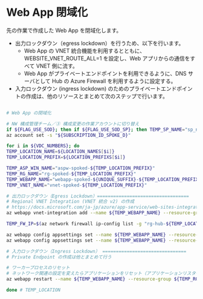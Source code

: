 # Web App 閉域化

先の作業で作成した Web App を閉域化します。

- 出力ロックダウン（egress lockdown）を行うため、以下を行います。
  - Web App の VNET 統合機能を利用するとともに、WEBSITE_VNET_ROUTE_ALL=1 を設定し、Web アプリからの通信をすべて VNET 側に流す。
  - Web App がプライベートエンドポイントを利用できるように、DNS サーバとして Hub の Azure Firewall を利用するように設定する。
- 入力ロックダウン (ingress lockdown) のためのプライベートエンドポイントの作成は、他のリソースとまとめて次のステップで行います。

```bash

# Web App の閉域化

# NW 構成管理チーム／③ 構成変更の作業アカウントに切り替え
if ${FLAG_USE_SOD}; then if ${FLAG_USE_SOD_SP}; then TEMP_SP_NAME="sp_nw_change"; az login --service-principal --username ${SP_APP_IDS[${TEMP_SP_NAME}]} --password "${SP_PWDS[${TEMP_SP_NAME}]}" --tenant ${PRIMARY_DOMAIN_NAME} --allow-no-subscriptions; else az account clear; az login -u "user_nw_change@${PRIMARY_DOMAIN_NAME}" -p "${ADMIN_PASSWORD}"; fi; fi
az account set -s "${SUBSCRIPTION_ID_SPOKE_D}"

for i in ${VDC_NUMBERS}; do
TEMP_LOCATION_NAME=${LOCATION_NAMES[$i]}
TEMP_LOCATION_PREFIX=${LOCATION_PREFIXS[$i]}

TEMP_ASP_WIN_NAME="aspw-spoked-${TEMP_LOCATION_PREFIX}"
TEMP_RG_NAME="rg-spoked-${TEMP_LOCATION_PREFIX}"
TEMP_WEBAPP_NAME="webapp-spoked-${UNIQUE_SUFFIX}-${TEMP_LOCATION_PREFIX}"
TEMP_VNET_NAME="vnet-spoked-${TEMP_LOCATION_PREFIX}"

# 出力ロックダウン（Egress Lockdown）==================================
# Regional VNET Integration (VNET 統合 v2) の作成
# https://docs.microsoft.com/ja-jp/azure/app-service/web-sites-integrate-with-vnet#regional-vnet-integration
az webapp vnet-integration add --name ${TEMP_WEBAPP_NAME} --resource-group ${TEMP_RG_NAME} --subnet "AppServiceBackendSubnet" --vnet ${TEMP_VNET_NAME}

TEMP_FW_IP=$(az network firewall ip-config list -g "rg-hub-${TEMP_LOCATION_PREFIX}" -f "fw-hub-${TEMP_LOCATION_PREFIX}" --query "[0].privateIpAddress" --output tsv --subscription ${SUBSCRIPTION_ID_HUB})

az webapp config appsettings set --name ${TEMP_WEBAPP_NAME} --resource-group ${TEMP_RG_NAME} --settings "WEBSITE_VNET_ROUTE_ALL=1"
az webapp config appsettings set --name ${TEMP_WEBAPP_NAME} --resource-group ${TEMP_RG_NAME} --settings "WEBSITE_DNS_SERVER=${TEMP_FW_IP}"

# 入力ロックダウン（Ingress Lockdown） ===============================
# Private Endpoint の作成は他とまとめて行う

# ワーカープロセスのリセット
# ネットワーク関連の設定を変えたらアプリケーションをリセット（アプリケーションリスタートではなくプロセスリセットをしないと反映されないため）
az webapp restart --name ${TEMP_WEBAPP_NAME} --resource-group ${TEMP_RG_NAME}

done # TEMP_LOCATION

```
